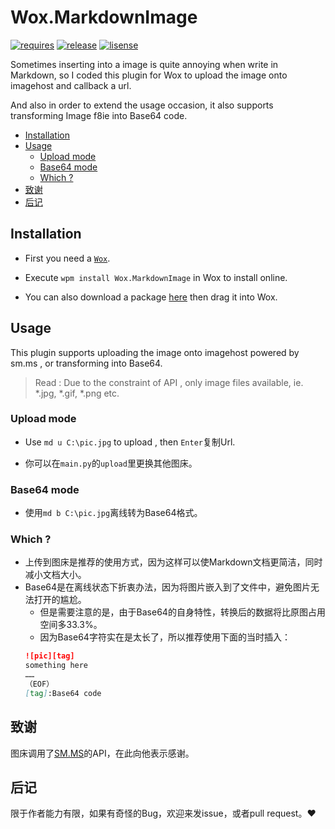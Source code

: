 # Wox.MarkdownImage <!-- omit in toc --> 
[![requires][requires_pic]][wox]
[![release][release_pic]][release]
[![lisense][license_pic]][license]
  
Sometimes inserting into a image is quite annoying when write in Markdown, so I coded this plugin for Wox to upload the image onto imagehost and callback a url. 
  
And also in order to extend the usage occasion, it also supports transforming Image f8ie into Base64 code.

* [Installation](#installation)
* [Usage](#usage)
	* [Upload mode](#upload-mode)
	* [Base64 mode](#base64-mode)
	* [Which ?](#which-)
* [致谢](#致谢)
* [后记](#后记)

## Installation
- First you need a [`Wox`][wox].
  
- Execute `wpm install Wox.MarkdownImage` in Wox to install online.
  
- You can also download a package [here][release] then drag it into Wox.

## Usage
This plugin supports uploading the image onto imagehost powered by sm.ms , or transforming into Base64.
> Read : Due to the constraint of API , only image files available, ie. *.jpg, *.gif, *.png etc. 

### Upload mode
- Use `md u C:\pic.jpg` to upload , then `Enter`复制Url.
  
- 你可以在`main.py`的`upload`里更换其他图床。

### Base64 mode
- 使用`md b C:\pic.jpg`离线转为Base64格式。

### Which ?
- 上传到图床是推荐的使用方式，因为这样可以使Markdown文档更简洁，同时减小文档大小。
- Base64是在离线状态下折衷办法，因为将图片嵌入到了文件中，避免图片无法打开的尴尬。
	- 但是需要注意的是，由于Base64的自身特性，转换后的数据将比原图占用空间多33.3%。
	- 因为Base64字符实在是太长了，所以推荐使用下面的当时插入：
	```markdown
	![pic][tag]
	something here
	……
	（EOF）
	[tag]:Base64 code
	```
## 致谢
图床调用了[SM.MS][sm]的API，在此向他表示感谢。

## 后记
限于作者能力有限，如果有奇怪的Bug，欢迎来发issue，或者pull request。:heart:

[sm]:https://sm.ms/
[release_pic]:https://img.shields.io/github/release/qubyte/rubidium.svg?maxAge=2592000
[release]:https://github.com/AndrewLauu/Wox.MarkdownImage/releases
[requires_pic]:https://img.shields.io/badge/requires-wox-%2337BB96.svg
[wox]:http://www.wox.one
[license_pic]:https://img.shields.io/hexpm/l/plug.svg
[license]:http://www.apache.org/licenses
